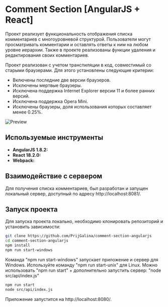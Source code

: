# Comment Section [AngularJS + React]

Проект реализует функциональность отображения списка комментариев с многоуровневой структурой. Пользователи могут просматривать комментарии и оставлять ответы к ним на любом уровне иерархии. Также в проекте реализованы функции удаления и редактирования своих комментариев.

Проект реализован с учетом транспиляции в код, совместимый со старыми браузерами. Для этого установлены следующие критерии:
- Включены последние две версии браузеров.
- Исключены мертвые браузеры.
- Исключена поддержка Internet Explorer версии 11 и более ранних версий.
- Исключена поддержка Opera Mini.
- Исключены браузеры, доля использования которых составляет менее 0.25%.

![Preview](https://res.cloudinary.com/dhk9y7wf1/image/upload/v1708997970/comments-app_sq5yqd.png)

## Используемые инструменты
- **AngularJS 1.8.2:**
- **React 18.2.0:**
- **Webpack:**

## Взаимодействие с сервером
Для получения списка комментариев, был разработан и запущен локальный сервер, доступный по адресу http://localhost:8081/. 

## Запуск проекта
Для запуска проекта локально, необходимо клонировать репозиторий и установить зависимости:

```bash
git clone https://github.com/PrijGalina/comment-section-angularjs
cd comment-section-angularjs
npm install
npm run start-windows
```

Команда "npm run start-windows" запускает приложение и сервер для Windows. Используйте команду "npm run start-unix" для Linux. 
Можно использовать "npm run start" + дополнительно запустить сервер: "node src/api/index.js"

```bash
npm run start
node src/api/index.js
```

Приложение запустится на http://localhost:8080/.

